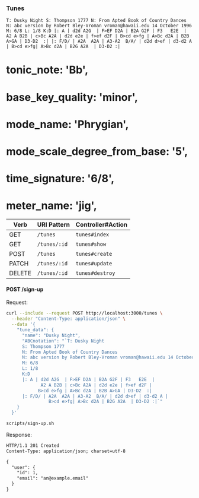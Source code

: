 ### Tunes
`T: Dusky Night
S: Thompson 1777
N: From Apted Book of Country Dances
N: abc version by Robert Bley-Vroman vroman@hawaii.edu 14 October 1996
M: 6/8
L: 1/8
K:D
|: A | d2d A2G  | F>EF D2A | B2A G2F | F3   E2E  |
       A2 A B2B | c>Bc A2A | d2d e2e | f>ef d2F |
      B>cd e>fg | A>Bc d2A | B2B A>GA | D3-D2  :|
|: F/D/ | A2A  A2A | A3-A2  B/A/ | d2d d>ef | d3-d2 A |
          B>cd e>fg| A>Bc d2A | B2G A2A  | D3-D2 :|`

# tonic_note: 'Bb',
# base_key_quality: 'minor',
# mode_name: 'Phrygian',
# mode_scale_degree_from_base: '5',
# time_signature: '6/8',
# meter_name: 'jig',

| Verb   | URI Pattern            | Controller#Action |
|--------|------------------------|-------------------|
| GET    | `/tunes`               | `tunes#index`     |
| GET    | `/tunes/:id`           | `tunes#show`      |
| POST   | `/tunes`               | `tunes#create`    |
| PATCH  | `/tunes/:id`           | `tunes#update`    |
| DELETE | `/tunes/:id`           | `tunes#destroy`   |

#### POST /sign-up

Request:

```sh
curl --include --request POST http://localhost:3000/tunes \
  --header "Content-Type: application/json" \
  --data '{
    "tune_data": {
      "name": "Dusky Night",
      "ABCnotation": "`T: Dusky Night
      S: Thompson 1777
      N: From Apted Book of Country Dances
      N: abc version by Robert Bley-Vroman vroman@hawaii.edu 14 October 1996
      M: 6/8
      L: 1/8
      K:D
      |: A | d2d A2G  | F>EF D2A | B2A G2F | F3   E2E  |
             A2 A B2B | c>Bc A2A | d2d e2e | f>ef d2F |
            B>cd e>fg | A>Bc d2A | B2B A>GA | D3-D2  :|
      |: F/D/ | A2A  A2A | A3-A2  B/A/ | d2d d>ef | d3-d2 A |
                B>cd e>fg| A>Bc d2A | B2G A2A  | D3-D2 :|`"
    }
  }'
```

```sh
scripts/sign-up.sh
```

Response:

```md
HTTP/1.1 201 Created
Content-Type: application/json; charset=utf-8

{
  "user": {
    "id": 1,
    "email": "an@example.email"
  }
}
```
